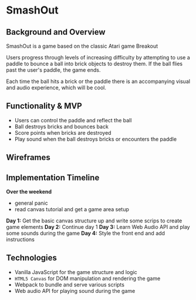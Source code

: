 # SmashOut

## Background and Overview

SmashOut is a game based on the classic Atari game Breakout

Users progress through levels of increasing difficulty by attempting to use a paddle to bounce a ball into brick objects to destroy them. If the ball flies past the user's paddle, the game ends.

Each time the ball hits a brick or the paddle there is an accompanying visual and audio experience, which will be cool.

## Functionality & MVP

 * Users can control the paddle and reflect the ball
 * Ball destroys bricks and bounces back
 * Score points when bricks are destroyed
 * Play sound when the ball destroys bricks or encounters the paddle

## Wireframes

## Implementation Timeline

**Over the weekend**
* general panic
* read canvas tutorial and get a game area setup

**Day 1:** Get the basic canvas structure up and write some scrips to create game elements
**Day 2:** Continue day 1
**Day 3:** Learn Web Audio API and play some sounds during the game
**Day 4:** Style the front end and add instructions


## Technologies

* Vanilla JavaScript for the game structure and logic
* `HTML5 Canvas` for DOM manipulation and rendering the game
* Webpack to bundle and serve various scripts
* Web audio API for playing sound during the game
